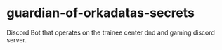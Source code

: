# guardian-of-orkadatas-secrets
Discord Bot that operates on the trainee center dnd and gaming discord server.
